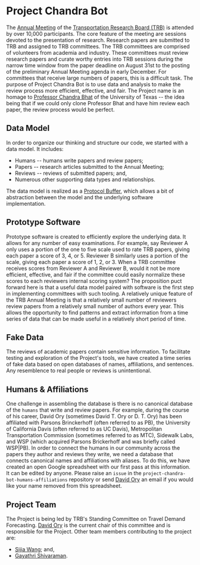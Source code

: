# Project Chandra Bot
The [Annual Meeting](http://www.trb.org/AnnualMeeting/AnnualMeeting.aspx) of the [Transportation Research Board (TRB)](http://www.trb.org/Main/Home.aspx) is attended by over 10,000 participants. The core feature of the meeting are sessions devoted to the presentation of research. Research papers are submitted to TRB and assigned to TRB committees. The TRB committees are comprised of volunteers from academia and industry. These committees must review research papers and curate worthy entries into TRB sessions during the narrow time window from the paper deadline on August 31st to the posting of the preliminary Annual Meeting agenda in early December. For committees that receive large numbers of papers, this is a difficult task. The purpose of Project Chandra Bot is to use data and analysis to make the review process more efficient, effective, and fair. The Project name is an homage to [Professor Chandra Bhat](http://www.caee.utexas.edu/prof/bhat/home.html) of the University of Texas -- the idea being that if we could only clone Professor Bhat and have him review each paper, the review process would be perfect.

## Data Model
In order to organize our thinking and structure our code, we started with a data model. It includes:
* Humans -- humans write papers and review papers;
* Papers -- research articles submitted to the Annual Meeting;
* Reviews -- reviews of submitted papers; and,
* Numerous other supporting data types and relationships.

The data model is realized as a [Protocol Buffer](https://developers.google.com/protocol-buffers), which allows a bit of abstraction between the model and the underlying software implementation. 

## Prototype Software
Prototype software is created to efficiently explore the underlying data. It allows for any number of easy examinations. For example, say Reviewer A only uses a portion of the one to five scale used to rate TRB papers, giving each paper a score of 3, 4, or 5. Reviewer B similarly uses a portion of the scale, giving each paper a score of 1, 2, or 3. When a TRB committee receives scores from Reviewer A and Reviewer B, would it not be more efficient, effective, and fair if the committee could easily normalize these scores to each reviewers internal scoring system? The proposition puct forward here is that a useful data model paired with software is the first step in implementing committees with such tooling. A relatively unique feature of the TRB Annual Meeting is that a relatively small number of reviewers review papers from a relatively small number of authors every year. This allows the opportunity to find patterns and extract information from a time series of data that can be made useful in a relatively short period of time.  

## Fake Data
The reviews of academic papers contain sensitive information. To facilitate testing and exploration of the Project's tools, we have created a time series of fake data based on open databases of names, affiliations, and sentences. Any resemblence to real people or reviews is unintentional.

## Humans & Affiliations
One challenge in assembling the database is there is no canonical database of the `humans` that write and review papers. For example, during the course of his career, David Ory (sometimes David T. Ory or D. T. Ory) has been affiliated with Parsons Brinckerhoff (often referred to as PB), the University of California Davis (often referred to as UC Davis), Metropolitan Transportation Commission (sometimes referred to as MTC), Sidewalk Labs, and WSP (which acquired Parsons Brickerhoff and was briefly called WSP|PB). In  order to connect the humans in our community across the papers they author and reviews they write, we need a database that connects canonical names and affiliations with aliases. To do this, we have created an open Google spreadsheet with our first pass at this information. It can be edited by anyone. Please raise an `issue` in the `project-chandra-bot-humans-affiliations` repository or send [David Ory](david.ory@gmail.com) an email if you would like your name removed from this spreadsheet.   

## Project Team
The Project is being led by TRB's Standing Committee on Travel Demand Forecasting. [David Ory](david.ory@gmail.com) is the current chair of this committee and is responsible for the Project. Other team members contributing to the project are:
* [Sijia Wang](https://github.com/i-am-sijia); and,
* [Gayathri Shivaraman](https://github.com/gshivaraman). 
